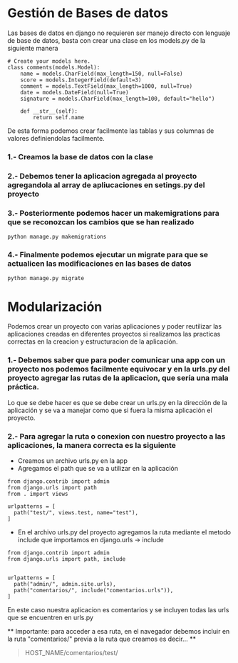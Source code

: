 # Gestión de Bases de datos

Las bases de datos en django no requieren ser manejo directo con lenguaje de base de datos, basta con crear una clase en los models.py de la siguiente manera

```
# Create your models here.
class comments(models.Model):
    name = models.CharField(max_length=150, null=False)
    score = models.IntegerField(default=3)
    comment = models.TextField(max_length=1000, null=True)
    date = models.DateField(null=True)
    signature = models.CharField(max_length=100, default="hello")

    def __str__(self):
        return self.name

```

De esta forma podemos crear facilmente las tablas y sus columnas de valores definiendolas facilmente.

### 1.- Creamos la base de datos con la clase

### 2.- Debemos tener la aplicacion agregada al proyecto agregandola al array de apliucaciones en setings.py del proyecto

### 3.- Posteriormente podemos hacer un makemigrations para que se reconozcan los cambios que se han realizado

`python manage.py makemigrations`

### 4.- Finalmente podemos ejecutar un migrate para que se actualicen las modificaciones en las bases de datos

`python manage.py migrate`

# Modularización

Podemos crear un proyecto con varias aplicaciones y poder reutilizar las aplicaciones creadas en diferentes proyectos si realizamos las practicas correctas en la creacion y estructuracion de la aplicación.

### 1.- Debemos saber que para poder comunicar una app con un proyecto nos podemos facilmente equivocar y en la urls.py del proyecto agregar las rutas de la aplicacion, que sería una mala práctica.

Lo que se debe hacer es que se debe crear un urls.py en la dirección de la aplicación y se va a manejar como que si fuera la misma aplicación el proyecto.

### 2.- Para agregar la ruta o conexion con nuestro proyecto a las aplicaciones, la manera correcta es la siguiente

- Creamos un archivo urls.py en la app
- Agregamos el path que se va a utilizar en la aplicación

```
from django.contrib import admin
from django.urls import path
from . import views

urlpatterns = [
  path("test/", views.test, name="test"),
]

```

- En el archivo urls.py del proyecto agregamos la ruta mediante el metodo include que importamos en django.urls -> include

```
from django.contrib import admin
from django.urls import path, include


urlpatterns = [
  path("admin/", admin.site.urls),
  path("comentarios/", include("comentarios.urls")),
]
```

En este caso nuestra aplicacion es comentarios y se incluyen todas las urls que se encuentren en urls.py

** Importante: para acceder a esa ruta, en el navegador debemos incluir en la ruta "comentarios/" previa a la ruta que creamos es decir... **

> HOST_NAME/comentarios/test/
